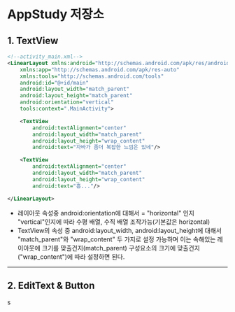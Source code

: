 # AppStudy 저장소
## 1. TextView
```xml
<!--activity_main.xml-->
<LinearLayout xmlns:android="http://schemas.android.com/apk/res/android"
    xmlns:app="http://schemas.android.com/apk/res-auto"
    xmlns:tools="http://schemas.android.com/tools"
    android:id="@+id/main"
    android:layout_width="match_parent"
    android:layout_height="match_parent"
    android:orientation="vertical"
    tools:context=".MainActivity">

    <TextView
        android:textAlignment="center"
        android:layout_width="match_parent"
        android:layout_height="wrap_content"
        android:text="자바가 좀더 복잡한 느낌은 있네"/>

    <TextView
        android:textAlignment="center"
        android:layout_width="match_parent"
        android:layout_height="wrap_content"
        android:text="흠..."/>

</LinearLayout>

```

- 레이아웃 속성중 android:orientation에 대해서 = "horizontal" 인지 "vertical"인지에 따라 수평 배열, 수직 배열 조작가능(기본값은 horizontal)
- TextView의 속성 중 android:layout_width, android:layout_height에 대해서 "match_parent"와 "wrap_content" 두 가지로 설정 가능하며 이는 속해있는 레이아웃에 크기를 맞출건지(match_parent) 구성요소의 크기에 맞출건지("wrap_content")에 따라 설정하면 된다.

---
## 2. EditText & Button

s
